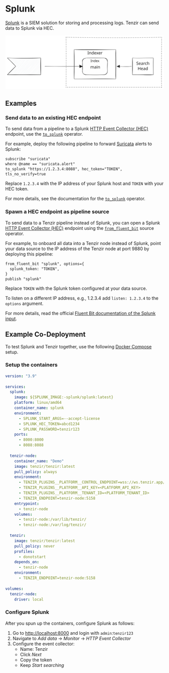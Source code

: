 # Splunk

[Splunk](https://splunk.com) is a SIEM solution for storing
and processing logs. Tenzir can send data to Splunk via HEC.

![Splunk](splunk.svg)

## Examples

### Send data to an existing HEC endpoint

To send data from a pipeline to a Splunk [HTTP Event Collector (HEC)][hec]
endpoint, use the [`to_splunk`](../../tql2/operators/to_splunk.md) operator.

For example, deploy the following pipeline to forward
[Suricata](../suricata/README.md) alerts to Splunk:

```tql
subscribe "suricata"
where @name == "suricata.alert"
to_splunk "https://1.2.3.4:8088", hec_token="TOKEN", tls_no_verify=true
```

Replace `1.2.3.4` with the IP address of your Splunk host and `TOKEN` with your
HEC token.

For more details, see the documentation for the
[`to_splunk`](../../tql2/operators/to_splunk.md) operator.

### Spawn a HEC endpoint as pipeline source

To send data to a Tenzir pipeline instead of Splunk, you can open a Splunk [HTTP
Event Collector (HEC)][hec] endpoint using the
[`from_fluent_bit`](../../tql2/operators/from_fluent_bit.mdx) source operator.

For example, to onboard all data into a Tenzir node instead of Splunk, point
your data source to the IP address of the Tenzir node at port 9880 by deploying
this pipeline:

```tql
from_fluent_bit "splunk", options={
  splunk_token: "TOKEN",
}
publish "splunk"
```

Replace `TOKEN` with the Splunk token configured at your data source.

To listen on a different IP address, e.g., 1.2.3.4 add `listen: 1.2.3.4` to the
`options` argument.

For more details, read the official [Fluent Bit documentation of the Splunk
input][fluentbit-splunk-input].

## Example Co-Deployment

To test Splunk and Tenzir together, use the following [Docker
Compose](https://docs.docker.com/compose/) setup.

### Setup the containers

```yaml title=docker-compose.yaml
version: "3.9"

services:
  splunk:
    image: ${SPLUNK_IMAGE:-splunk/splunk:latest}
    platform: linux/amd64
    container_name: splunk
    environment:
      - SPLUNK_START_ARGS=--accept-license
      - SPLUNK_HEC_TOKEN=abcd1234
      - SPLUNK_PASSWORD=tenzir123
    ports:
      - 8000:8000
      - 8088:8088

  tenzir-node:
    container_name: "Demo"
    image: tenzir/tenzir:latest
    pull_policy: always
    environment:
      - TENZIR_PLUGINS__PLATFORM__CONTROL_ENDPOINT=wss://ws.tenzir.app/production
      - TENZIR_PLUGINS__PLATFORM__API_KEY=<PLATFORM_API_KEY>
      - TENZIR_PLUGINS__PLATFORM__TENANT_ID=<PLATFORM_TENANT_ID>
      - TENZIR_ENDPOINT=tenzir-node:5158
    entrypoint:
      - tenzir-node
    volumes:
      - tenzir-node:/var/lib/tenzir/
      - tenzir-node:/var/log/tenzir/

  tenzir:
    image: tenzir/tenzir:latest
    pull_policy: never
    profiles:
      - donotstart
    depends_on:
      - tenzir-node
    environment:
      - TENZIR_ENDPOINT=tenzir-node:5158

volumes:
  tenzir-node:
    driver: local
```

### Configure Splunk

After you spun up the containers, configure Splunk as follows:

1. Go to <http://localhost:8000> and login with `admin`:`tenzir123`
2. Navigate to *Add data* → *Monitor* → *HTTP Event Collector*
3. Configure the event collector:
   - Name: Tenzir
   - Click *Next*
   - Copy the token
   - Keep *Start searching*

[fluentbit-splunk-input]: https://docs.fluentbit.io/manual/pipeline/inputs/splunk
[fluentbit-splunk-output]: https://docs.fluentbit.io/manual/pipeline/outputs/splunk
[hec]: https://docs.splunk.com/Documentation/Splunk/latest/Data/UsetheHTTPEventCollector
